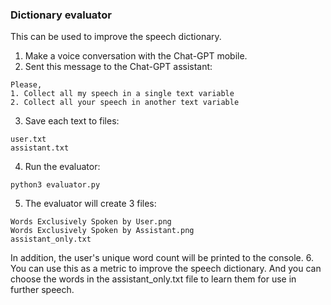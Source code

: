 ### Dictionary evaluator
This can be used to improve the speech dictionary.  
1. Make a voice conversation with the Chat-GPT mobile.
2. Sent this message to the Chat-GPT assistant:
```
Please, 
1. Collect all my speech in a single text variable
2. Collect all your speech in another text variable
```
3. Save each text to files:
```
user.txt
assistant.txt
```
4. Run the evaluator:
```
python3 evaluator.py
```
5. The evaluator will create 3 files:
```
Words Exclusively Spoken by User.png
Words Exclusively Spoken by Assistant.png
assistant_only.txt
```
In addition, the user's unique word count will be printed to the console.
6. You can use this as a metric to improve the speech dictionary. And you can choose the words in the assistant_only.txt file to learn them for use in further speech.